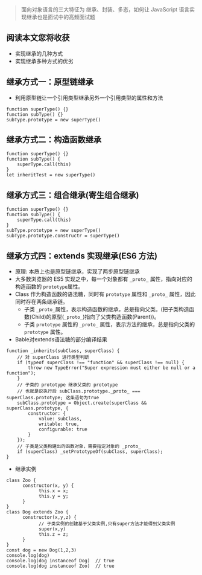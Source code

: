> 面向对象语言的三大特征为 继承、封装、多态，如何让 JavaScript 语言实现继承也是面试中的高频面试题

## 阅读本文您将收获
* 实现继承的几种方式
* 实现继承多种方式的优劣

## 继承方式一：原型链继承
* 利用原型链让一个引用类型继承另外一个引用类型的属性和方法

```
function superType() {}
function subType() {}
subType.prototype = new superType()
```

## 继承方式二：构造函数继承

```
function superType() {}
function subType() {
	superType.call(this)
}
let inheritTest = new superType()
```

## 继承方式三：组合继承(寄生组合继承)

```
function superType() {}
function subType() {
	superType.call(this)
}
subType.prototype = new superType()
subType.prototype.constructr = superType()
```

## 继承方式四：extends 实现继承(ES6 方法)
* 原理: 本质上也是原型链继承，实现了两步原型链继承
* 大多数浏览器的 ES5 实现之中，每一个对象都有 `_proto_` 属性，指向对应的构造函数的 `prototype`属性。
* Class 作为构造函数的语法糖，同时有 `prototype` 属性和 `_proto_` 属性，因此同时存在两条继承链。
	* 子类 `_proto_`属性，表示构造函数的继承，总是指向父类。(把子类构造函数(Child)的原型(`_proto_`)指向了父类构造函数(Parent))。
	* 子类 `prototype` 属性的 `_proto_` 属性，表示方法的继承，总是指向父类的 `prototype` 属性。
* Bable对extends语法糖的部分编译结果

```
function _inherits(subClass, superClass) {
	// 对 superClass 进行类型判断
	if (typeof superClass !== "function" && superClass !== null) {
		throw new TypeError("Super expression must either be null or a function");
	}
	// 子类的 prototype 继承父类的 prototype
	// 也就是说执行后 subClass.prototype._proto_ === superClass.prototype; 这条语句为true
	subClass.prototype = Object.create(superClass && superClass.prototype, {
		constructor: { 
			value: subClass, 
			writable: true, 
			configurable: true 
		}
	});
	// 子类是父类构建出的函数对象，需要指定对象的 _proto_
	if (superClass) _setPrototypeOf(subClass, superClass);
} 
```

* 继承实例

```
class Zoo {
      constructor(x, y) {
			this.x = x;
			this.y = y;
      }
}
class Dog extends Zoo {
      constructor(x,y,z) {
			// 子类实例的创建基于父类实例,只有super方法才能得到父类实例
			super(x,y)
			this.z = z;
      }
}
const dog = new Dog(1,2,3)
console.log(dog)
console.log(dog instanceof Dog)  // true
console.log(dog instanceof Zoo)  // true
```